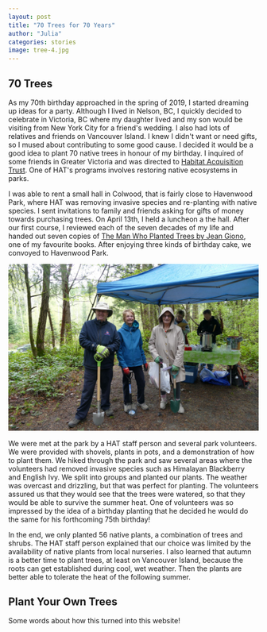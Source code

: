 ```yaml
---
layout: post
title: "70 Trees for 70 Years"
author: "Julia"
categories: stories
image: tree-4.jpg
---
```


## 70 Trees

As my 70th birthday approached in the spring of 2019, I started dreaming up ideas for a party.   Although I lived in Nelson, BC, I quickly decided to celebrate in Victoria, BC where my daughter lived and my son would be visiting from New York City for a friend's wedding. I also had lots of relatives and friends on Vancouver Island.  I knew I didn't want or need gifts, so I mused about contributing to some good cause.   I decided it would be a good idea to plant 70 native trees in honour of my birthday.  I inquired of some friends in Greater Victoria and was directed to [Habitat Acquisition Trust](http://hat.bc.ca/).  One of HAT's programs involves restoring native ecosystems in parks.

I was able to rent a small hall in Colwood, that is fairly close to Havenwood Park, where HAT was removing invasive species and re-planting with native species.  I sent invitations to family and friends asking for gifts of money towards purchasing trees.  On April 13th, I held a luncheon a the hall.   After our first course, I reviewed each of the seven decades of my life and handed out seven copies of [The Man Who Planted Trees by Jean  Giono](https://en.wikipedia.org/wiki/The_Man_Who_Planted_Trees), one of my favourite books.  After enjoying three kinds of birthday cake, we convoyed to Havenwood Park.

![Planting Trees](../assets/img/tree-5.jpg "Planting Trees")

We were met at the park by a HAT staff person and several park volunteers.  We were provided with shovels, plants in pots, and a demonstration of how to plant them.  We hiked through the park and saw several areas where the volunteers had removed invasive species such as Himalayan Blackberry and English Ivy.  We split into groups and planted our plants.  The weather was overcast and drizzling, but that was perfect for planting.  The volunteers assured us that they would see that the trees were watered, so that they would be able to survive the summer heat.  One of volunteers was so impressed by the idea of a birthday planting that he decided he would do the same for his forthcoming 75th birthday!

In the end, we only planted 56 native plants, a combination of trees and shrubs.  The HAT staff person explained that our choice was limited by the availability of native plants from local nurseries.  I also learned that autumn is a better time to plant trees, at least on Vancouver Island, because the roots can get established during cool, wet weather.  Then the plants are better able to tolerate the heat of the following summer.

## Plant Your Own Trees

Some words about how this turned into this website!
